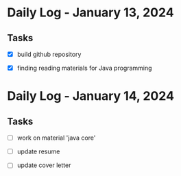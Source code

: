 # Daily Log - January 13, 2024

## Tasks
- [x] build github repository
- [x] finding reading materials for Java programming


# Daily Log - January 14, 2024

## Tasks
- [ ] work on material 'java core'
- [ ] update resume
- [ ] update cover letter

